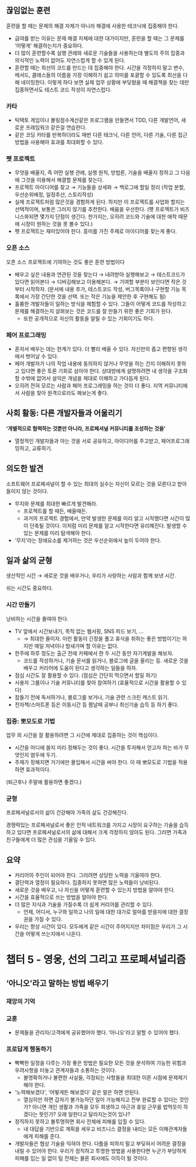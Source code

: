 ## 끊임없는 훈련

훈련을 할 때는 문제의 해결 자체가 아니라 해결에 사용한 테크닉에 집중해야 한다.

- 급여를 받는 이유는 문제 해결 자체에 대한 대가이지만, 훈련을 할 때는 그 문제를 ‘어떻게' 해결하는지가 중요하다.
- 더 많이 훈련할수록 실행 관례와 새로운 기술들을 사용하는데 별도의 주의 집중과 의식적인 노력이 없어도 자연스럽게 할 수 있게 된다.
- 훈련할 때는 최선의 코드를 만드는 데 집중해야 한다. 시간을 걱정하지 말고 변수, 메서드, 클래스들의 이름을 가장 이해하기 쉽고 의미를 포괄할 수 있도록 최선을 다해 네이밍한다. 이렇게 하다 보면 실제 업무 상황에 부딪혔을 때 해결책을 찾는 데만 집중하면서도 테스트 코드 작성이 자연스럽다.

### 카타

- 틱택토 게임이나 볼링점수계산같은 프로그램을 만들면서 TDD, 다른 개발언어, 새로운 프레임워크 같은걸 연습한다.
- 같은 코딩 카타를 반복하더라도 매번 다른 테크닉, 다른 언어, 다른 기술, 다른 접근 방법을 사용해야 효과를 최대화할 수 있다.

### 펫 프로젝트

- 무엇을 배울지, 즉 어떤 실행 관례, 실행 원칙, 방법론, 기술을 배울지 정하고 그 다음에 그것을 이용해서 해결할 문제를 찾는다.
- 프로젝트 아이디어를 찾고 → 기능들을 상세화 → 백로그에 할일 정리 (작업 분할, 우선순위배정, 일정추산, 스토리작성)
- 실제 프로젝트처럼 많은것을 경험하게 된다. 하지만 이 프로젝트를 사업화 할지는 선택적이며, 보통은 그러지 않기를 추천한다. 배움을 우선한다. (펫 프로젝트가 비즈니스화되면 몇가지 단점이 생긴다. 한가지는, 오히려 코드와 기술에 대한 애착 때문에 시장이 원하는 것을 못 볼수 있다.)
- 펫 프로젝트는 재미있어야 한다. 흥미를 가진 주제로 아이디어를 찾는게 좋다.

### 오픈 소스

오픈 소스 프로젝트에 기여하는 것도 좋은 훈련 방법이다

- 배우고 싶은 내용과 연관된 것을 찾는다 → 내려받아 실행해보고 → 테스트코드가 있다면 읽어본다 → 디버깅해보고 이용해본다. → 기여할 부분이 보인다면 작은 것부터 시작하자. (문서에 내용 추가, 테스트코드 작성, 버그목록이나 구현할 기능 목록에서 가장 간단한 것을 선택. 또는 작은 기능을 제안한 후 구현해도 됨)
- 훌륭한 개발자들이 일하는 방식을 체험할 수 있다. 그들이 어떻게 코드를 작성하고 문제를 해결하는지 살펴보는 것은 코드를 잘 만들기 위한 좋은 기회가 된다.
    - 또한 공개적으로 자신의 활동을 알릴 수 있는 기회이기도 하다.

### 페어 프로그래밍

- 혼자서 배우는 데는 한계가 있다. 더 빨리 배울 수 있다. 자신만의 좁고 편향된 생각에서 벗어날 수 있다.
- 페어 개발자가 나의 작업 내용에 동의하지 않거나 무엇을 하는 건지 이해하지 못하고 있다면 좋은 토론 기회로 삼아야 한다. 상대방에게 설명하려면 내 생각을 구조화할 수밖에 없어서 설익은 개념을 제대로 이해하고 가다듬게 된다.
- 오히려 전혀 모르는 사람과 페어 프로그래밍을 하는 것이 더 좋다. 지역 커뮤니티에서 사람을 찾아 원격으로라도 해보는게 좋다.

## 사회 활동: 다른 개발자들과 어울리기

**‘개별적으로 협력하는 것뿐만 아니라, 프로페셔널 커뮤니티를 조성하는 것을’**

- 열정적인 개발자들과 아는 것을 서로 공유하고, 아이디어를 주고받고, 페어프로그래밍하고, 교류하기.

## 의도한 발견

소프트웨어 프로페셔널이 할 수 있는 최대의 실수는 자신이 모르는 것을 모른다고 받아들이지 않는 것이다.

- 무지와 문제를 최대한 빠르게 발견해라.
    - 프로젝트를 할 때든, 배울때든.
    - 과거의 프로젝트 경험에서, 만약 발생한 문제를 미리 알고 시작했다면 시간이 많이 단축될 것이다. 이처럼 미리 문제를 알고 시작한다면 유리해진다. 발생할 수 있는 문제를 미리 탐색해야 한다.
- ‘무지'라는 장애요소를 제거하는 것은 우선순위에서 높이 두어야 한다.

## 일과 삶의 균형

생산적인 시간 → 새로운 것을 배우거나, 우리가 사랑하는 사람과 함께 보낸 시간.

쉬는 시간도 중요하다.

### 시간 만들기

낭비하는 시간을 줄여야 한다.

- TV 앞에서 시간보내기, 목적 없는 웹서핑, SNS 피드 보기, …
    - → 최대한 줄이자. 이런 활동이 긴장을 풀고 휴식을 취하는 좋은 방법이기는 하지만 매일 저녁이나 밤새가며 할 이유는 없다.
- 한주에 하루 정도는 출근 전에 카페에서 한 두 시간 동안 자기계발을 해보자.
    - 코드를 작성하거나, 기술 문서를 읽거나, 블로그에 글을 올리는 등. 새로운 것을 배우고 커리어에 도움이 된다고 생각하는 일들을 하자.
- 점심 시간도 잘 활용할 수 있다. (점심은 간단히 먹으면서 할일 하기)
- 사용자 그룹이나 기술 커뮤니티를 찾아 참여하기 (효율적으로 시간을 활용할 수 있다)
- 잠들기 전에 독서하거나, 블로그를 보거나, 기술 관련 스크린 캐스트 읽기.
- 전자책/스마트폰 등은 이동시간 등 짬날때 공부나 최신기술 습득 등 하기 좋다.

### 집중: 뽀모도로 기법

업무 외 시간을 잘 활용하려면 그 시간에 제대로 집중하는 것이 핵심이다.

- 시간을 어디에 쓸지 미리 정해두는 것이 좋다. 시간을 투자해서 얻고자 하는 바가 무엇인지 염두에 두기.
- 주제가 정해지면 거기에만 몰입해서 시간을 써야 한다. 이 때 뽀모도로 기법을 적용하면 효과적이다.

(퇴근후나 주말에 활용하면 좋겠다.)

### 균형

프로페셔널로서의 삶이 건강해야 가족의 삶도 건강해진다.

경쟁력있는 프로페셔널로서 좋은 인적 네트워크를 가지고 시장이 요구하는 기술을 습득하고 있다면 프로페셔널로서의 삶에 대해서 크게 걱정하지 않아도 된다. 그러면 가족과 친구들에게 더 많은 관심을 기울일 수 있다.

## 요약

- 커리어의 주인이 되어야 한다. 그러려면 상당한 노력을 기울여야 한다.
- 결단력과 열정이 필요하다. 집중하지 못하면 많은 노력들이 낭비된다.
- 새로운 것을 배우고, 나 자신을 어떻게 훈련할 수 있는지 방법을 알야야 한다.
- 시간을 효율적으로 쓰는 방법을 알아야 한다.
- 더 많은 지식과 기술을 가질수록 더 쉽게 커리어를 관리할 수 있다.
    - 언제, 어디서, 누구와 일하고 나의 일에 대한 대가로 얼마를 받을지에 대한 결정권을 가질 수 있다.
- 우리는 항상 시간이 있다. 모두에게 같은 시간이 주어지지만 차이점은 우리가 그 시간을 어떻게 쓰는지에서 나온다.

# 챕터 5 - 영웅, 선의 그리고 프로페셔널리즘

## ‘아니오'라고 말하는 방법 배우기

### 재앙의 기억

### 교훈

- 문제들을 관리자/고객에게 공유했어야 했다. ‘아니오'라고 말할 수 있어야 했다.

### 프로답게 행동하기

- 빡빡한 일정을 다루는 가장 좋은 방법은 필요한 모든 것을 분석하여 가능한 위험과 우려사항을 터놓고 관계자들과 소통하는 것이다.
    - 불명확하거나 불편한 사실들, 걱정되는 사항들을 최대한 이른 시점에 문제제기해야 한다.
- ‘노력해보겠다', ‘어떻게든 해보겠다' 같은 말은 하면 안된다.
    - 열심히만 하면 갑자기 불가능하던 일이 가능해지고 전부 완료할 수 있다는 것인가? 아니면 개인 생활과 가족을 모두 희생하고 야근과 휴일 근무를 밥먹듯이 하겠다는 뜻인가? 오래 일한다고 달라지는것이 있나?
- 정직하지 못하고 불투명하면 회사 전체에 피해를 입힐 수 있다.
    - 내 대답을 기반으로 계획을 세우고 비즈니스 결정을 내리는 모든 이해관계자들에게 피해를 준다.
- 개발자들은 협상 기술을 익혀야 한다. 다툼을 피하지 말고 부딪혀서 어려운 결정을 내릴 수 있어야 한다. 우리가 정직하고 투명한 방법을 사용한다면 누군가 부당하게 피해를 입는 일 없이 팀 전체는 물론 회사에도 이득이 될 것이다.
